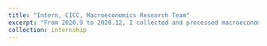 ```yaml
---
title: "Intern, CICC, Macroeconomics Research Team"
excerpt: "From 2020.9 to 2020.12, I collected and processed macroeconomic and industry-level data, analyzed internal dynamics of key industrial chains, particularly in steel, and constructed analytical databases. Besides, I also independently drafted two analytical reports on firm productivity and Indian economic growth forecasting. "
collection: internship
---
```



